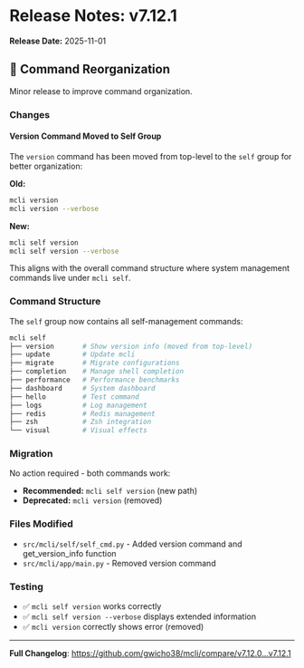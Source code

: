# Release Notes: v7.12.1

**Release Date:** 2025-11-01

## 🔄 Command Reorganization

Minor release to improve command organization.

### Changes

#### Version Command Moved to Self Group

The `version` command has been moved from top-level to the `self` group for better organization:

**Old:**
```bash
mcli version
mcli version --verbose
```

**New:**
```bash
mcli self version
mcli self version --verbose
```

This aligns with the overall command structure where system management commands live under `mcli self`.

### Command Structure

The `self` group now contains all self-management commands:
```bash
mcli self
├── version       # Show version info (moved from top-level)
├── update        # Update mcli
├── migrate       # Migrate configurations
├── completion    # Manage shell completion
├── performance   # Performance benchmarks
├── dashboard     # System dashboard
├── hello         # Test command
├── logs          # Log management
├── redis         # Redis management
├── zsh           # Zsh integration
└── visual        # Visual effects
```

### Migration

No action required - both commands work:
- **Recommended:** `mcli self version` (new path)
- **Deprecated:** `mcli version` (removed)

### Files Modified

- `src/mcli/self/self_cmd.py` - Added version command and get_version_info function
- `src/mcli/app/main.py` - Removed version command

### Testing

- ✅ `mcli self version` works correctly
- ✅ `mcli self version --verbose` displays extended information
- ✅ `mcli version` correctly shows error (removed)

---

**Full Changelog**: https://github.com/gwicho38/mcli/compare/v7.12.0...v7.12.1
